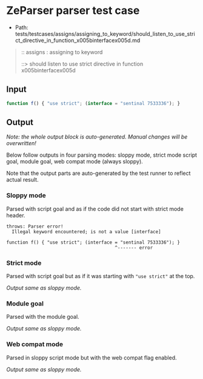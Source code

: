 # ZeParser parser test case

- Path: tests/testcases/assigns/assigning_to_keyword/should_listen_to_use_strict_directive_in_function_x005binterfacex005d.md

> :: assigns : assigning to keyword
>
> ::> should listen to use strict directive in function x005binterfacex005d

## Input

`````js
function f() { "use strict"; (interface = "sentinal 7533336"); }
`````

## Output

_Note: the whole output block is auto-generated. Manual changes will be overwritten!_

Below follow outputs in four parsing modes: sloppy mode, strict mode script goal, module goal, web compat mode (always sloppy).

Note that the output parts are auto-generated by the test runner to reflect actual result.

### Sloppy mode

Parsed with script goal and as if the code did not start with strict mode header.

`````
throws: Parser error!
  Illegal keyword encountered; is not a value [interface]

function f() { "use strict"; (interface = "sentinal 7533336"); }
                                        ^------- error
`````

### Strict mode

Parsed with script goal but as if it was starting with `"use strict"` at the top.

_Output same as sloppy mode._

### Module goal

Parsed with the module goal.

_Output same as sloppy mode._

### Web compat mode

Parsed in sloppy script mode but with the web compat flag enabled.

_Output same as sloppy mode._
